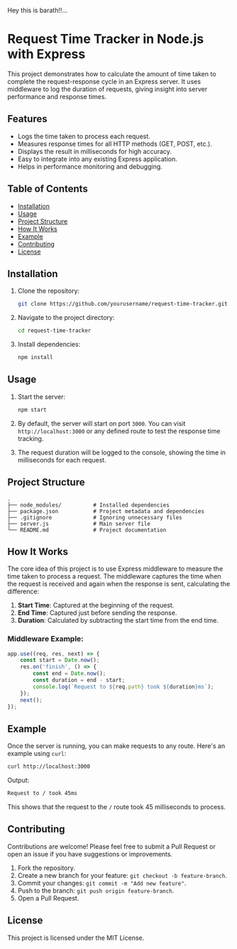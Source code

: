 Hey this is barath!!...

# Request Time Tracker in Node.js with Express

This project demonstrates how to calculate the amount of time taken to complete the request-response cycle in an Express server. It uses middleware to log the duration of requests, giving insight into server performance and response times.

## Features

- Logs the time taken to process each request.
- Measures response times for all HTTP methods (GET, POST, etc.).
- Displays the result in milliseconds for high accuracy.
- Easy to integrate into any existing Express application.
- Helps in performance monitoring and debugging.

## Table of Contents

- [Installation](#installation)
- [Usage](#usage)
- [Project Structure](#project-structure)
- [How It Works](#how-it-works)
- [Example](#example)
- [Contributing](#contributing)
- [License](#license)

## Installation

1. Clone the repository:

    ```bash
    git clone https://github.com/yourusername/request-time-tracker.git
    ```

2. Navigate to the project directory:

    ```bash
    cd request-time-tracker
    ```

3. Install dependencies:

    ```bash
    npm install
    ```

## Usage

1. Start the server:

    ```bash
    npm start
    ```

2. By default, the server will start on port `3000`. You can visit `http://localhost:3000` or any defined route to test the response time tracking.

3. The request duration will be logged to the console, showing the time in milliseconds for each request.

## Project Structure

```
.
├── node_modules/          # Installed dependencies
├── package.json           # Project metadata and dependencies
├── .gitignore             # Ignoring unnecessary files
├── server.js              # Main server file
└── README.md              # Project documentation
```

## How It Works

The core idea of this project is to use Express middleware to measure the time taken to process a request. The middleware captures the time when the request is received and again when the response is sent, calculating the difference:

1. **Start Time**: Captured at the beginning of the request.
2. **End Time**: Captured just before sending the response.
3. **Duration**: Calculated by subtracting the start time from the end time.

### Middleware Example:

```javascript
app.use((req, res, next) => {
    const start = Date.now();
    res.on('finish', () => {
        const end = Date.now();
        const duration = end - start;
        console.log(`Request to ${req.path} took ${duration}ms`);
    });
    next();
});
```

## Example

Once the server is running, you can make requests to any route. Here's an example using `curl`:

```bash
curl http://localhost:3000
```

Output:

```bash
Request to / took 45ms
```

This shows that the request to the `/` route took 45 milliseconds to process.

## Contributing

Contributions are welcome! Please feel free to submit a Pull Request or open an issue if you have suggestions or improvements.

1. Fork the repository.
2. Create a new branch for your feature: `git checkout -b feature-branch`.
3. Commit your changes: `git commit -m "Add new feature"`.
4. Push to the branch: `git push origin feature-branch`.
5. Open a Pull Request.

## License

This project is licensed under the MIT License.

